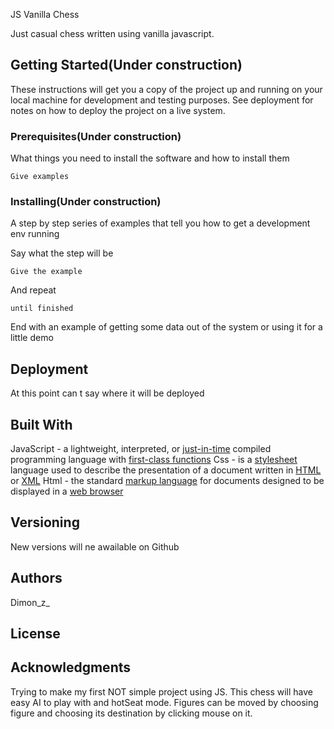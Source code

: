 JS Vanilla Chess

Just casual chess written using vanilla javascript. 


## Getting Started(Under construction)

These instructions will get you a copy of the project up and running on your local machine for development and testing purposes. See deployment for notes on how to deploy the project on a live system.


### Prerequisites(Under construction)

What things you need to install the software and how to install them

```
Give examples
```


### Installing(Under construction)

A step by step series of examples that tell you how to get a development env running

Say what the step will be

```
Give the example
```

And repeat

```
until finished
```

End with an example of getting some data out of the system or using it for a little demo


## Deployment

At this point can t say where it will be deployed


## Built With

JavaScript -  a lightweight, interpreted, or [just-in-time](https://en.wikipedia.org/wiki/Just-in-time_compilation) compiled programming 
        language with [first-class functions](https://developer.mozilla.org/en-US/docs/Glossary/First-class_Function)
Css - is a [stylesheet](https://developer.mozilla.org/en-US/docs/Web/API/StyleSheet) language used to describe the presentation of a document 
        written in [HTML](https://developer.mozilla.org/en-US/docs/Web/HTML) or [XML](https://developer.mozilla.org/en-US/docs/Web/XML/XML_introduction)
Html - the standard [markup language](https://en.wikipedia.org/wiki/Markup_language "Markup language") for documents designed to be displayed in a 
        [web browser](https://en.wikipedia.org/wiki/Web_browser)

## Versioning

New versions will ne awailable on Github

## Authors

Dimon_z_

## License



## Acknowledgments

Trying to make my first NOT simple project using JS. This chess will have easy AI to play with and hotSeat mode. Figures can be moved by choosing figure and choosing its destination by clicking mouse on it.